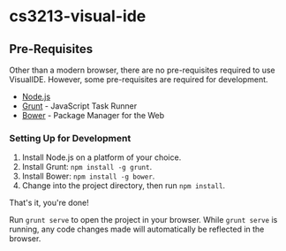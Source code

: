 cs3213-visual-ide
=================

## Pre-Requisites

Other than a modern browser, there are no pre-requisites required to use
VisualIDE. However, some pre-requisites are required for development.

 * [Node.js](http://nodejs.org/)
 * [Grunt](http://gruntjs.com/) - JavaScript Task Runner
 * [Bower](http://bower.io/) - Package Manager for the Web

### Setting Up for Development

 1. Install Node.js on a platform of your choice.
 2. Install Grunt: `npm install -g grunt`.
 3. Install Bower: `npm install -g bower`.
 4. Change into the project directory, then run `npm install`.

That's it, you're done!

Run `grunt serve` to open the project in your browser. While `grunt serve` 
is running, any code changes made will automatically be reflected in the browser.
